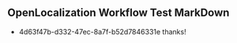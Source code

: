 ## OpenLocalization Workflow Test MarkDown
* 4d63f47b-d332-47ec-8a7f-b52d7846331e 
thanks!<!--HONumber=Mar16_HO2-->
